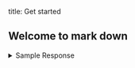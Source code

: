 title: Get started
## Welcome to mark down

<details>
<summary>Sample Response</summary>
{{< readfile file="json/employee.json" code="true" lang="json" >}}
</details>
